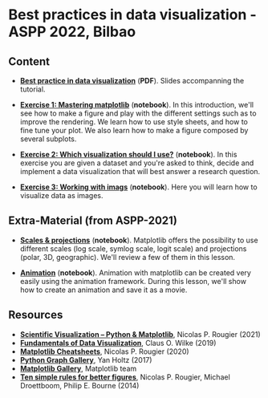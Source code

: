 # Best practices in data visualization - ASPP 2022, Bilbao

## Content

* **[Best practice in data visualization](slides.pdf)** (**PDF**). Slides accompanning the tutorial.

* **[Exercise 1: Mastering matplotlib](exercise-1.ipynb)** (**notebook**). In this
    introduction, we'll see how to make a figure and play with the
    different settings such as to improve the rendering. We learn how to use style sheets, and how to fine tune your plot. 
    We also learn how to make a figure composed by several subplots.

* **[Exercise 2: Which visualization should I use?](exercise-2.ipynb)** (**notebook**). In this exercise you are given a dataset and you're asked to think, decide and implement a data visualization that will best answer a research question. 

* **[Exercise 3: Working with imags](exercise-3.ipynb)** (**notebook**). Here you will learn how to visualize data as images.



## Extra-Material (from ASPP-2021)

* **[Scales & projections](https://github.com/ASPP/2021-bordeaux-dataviz/blob/master/03-scale-projection.ipynb)**
  (**notebook**). Matplotlib offers the possibility to use different
  scales (log scale, symlog scale, logit scale) and projections
  (polar, 3D, geographic). We'll review a few of them in this lesson.

* **[Animation](https://github.com/ASPP/2021-bordeaux-dataviz/blob/master/04-animation.ipynb)** (**notebook**). Animation with
  matplotlib can be created very easily using the animation
  framework. During this lesson, we'll show how to create an animation
  and save it as a movie.


## Resources

- [**Scientific Visualization – Python & Matplotlib**](https://github.com/rougier/scientific-visualization-book), Nicolas P. Rougier (2021)
- [**Fundamentals of Data Visualization**](https://serialmentor.com/dataviz/), Claus O. Wilke (2019)
- **[Matplotlib Cheatsheets]**, Nicolas P. Rougier (2020)
- **[Python Graph Gallery]**, Yan Holtz (2017)
- **[Matplotlib Gallery]**, Matplotlib team
- **[Ten simple rules for better figures]**, Nicolas P. Rougier, Michael Droettboom, Philip E. Bourne (2014)


<!-- Links -------------------------------------------------------------------->
[Matplotlib cheatsheets]: https://github.com/matplotlib/cheatsheets
[Matplotlib Gallery]: https://matplotlib.org/stable/gallery/index.html
[Data Visualization Catalogue]: https://datavizcatalogue.com/
[Python Graph Gallery]: https://python-graph-gallery.com/
[Ten simple rules for better figures]: https://journals.plos.org/ploscompbiol/article?id=10.1371/journal.pcbi.1003833
